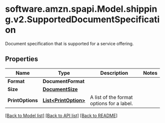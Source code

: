 # software.amzn.spapi.Model.shipping.v2.SupportedDocumentSpecification
Document specification that is supported for a service offering.

## Properties

Name | Type | Description | Notes
------------ | ------------- | ------------- | -------------
**Format** | **DocumentFormat** |  | 
**Size** | [**DocumentSize**](DocumentSize.md) |  | 
**PrintOptions** | [**List&lt;PrintOption&gt;**](PrintOption.md) | A list of the format options for a label. | 

[[Back to Model list]](../README.md#documentation-for-models) [[Back to API list]](../README.md#documentation-for-api-endpoints) [[Back to README]](../README.md)

